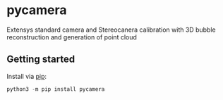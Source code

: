 # pycamera

Extensys standard camera and Stereocanera calibration with 3D bubble reconstruction and generation of point cloud


## Getting started

Install via [pip](https://pypi.org/):
```python
python3 -m pip install pycamera
```
